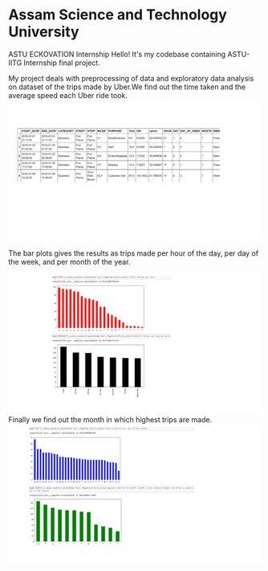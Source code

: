 # Assam Science and Technology University
ASTU ECKOVATION Internship
Hello!
It's my codebase containing ASTU-IITG Internship final project.

My project deals with preprocessing of data and exploratory data analysis on dataset of the trips made by Uber.We find out the time taken and the average speed each Uber ride took.
![The cleaned data table](data.png)

The bar plots gives the results as trips made per hour of the day, per day of the week, and per month of the year.
 
![The bar plot  table](bar.png)
Finally we find out the month in which  highest trips are made.
![The bar plot  table](bar2.png)